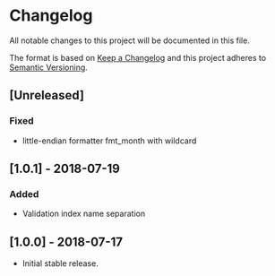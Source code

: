 # Changelog
All notable changes to this project will be documented in this file.

The format is based on [Keep a Changelog](http://keepachangelog.com/en/1.0.0/)
and this project adheres to [Semantic Versioning](http://semver.org/spec/v2.0.0.html).

## [Unreleased]
### Fixed
- little-endian formatter fmt_month with wildcard

## [1.0.1] - 2018-07-19
### Added
- Validation index name separation

## [1.0.0] - 2018-07-17
- Initial stable release.